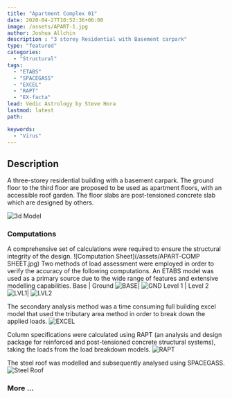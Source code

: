 ```yaml
---
title: "Apartment Complex 01"
date: 2020-04-27T10:52:36+06:00
image: /assets/APART-1.jpg
author: Joshua Allchin
description : "3 storey Residential with Basement carpark"
type: "featured"
categories: 
  - "Structural"
tags:
  - "ETABS"
  - "SPACEGASS"
  - "EXCEL"
  - "RAPT"
  - "EX-facta"
lead: Vedic Astrology by Steve Hora
lastmod: latest 
path:

keywords:
  - "Virus"
---
```


## Description
A three-storey residential building with a basement carpark. The ground floor to the third floor are proposed to be used as apartment floors, with an accessible roof garden. The floor slabs are post-tensioned concrete slab which are designed by others.

![3d Model](/assets/APART-FULL.jpg)

### Computations
A comprehensive set of calculations were required to ensure the structural integrity of the design.
![Computation Sheet](/assets/APART-COMP SHEET.jpg)
Two methods of load assessment were employed in order to verify the accuracy of the following computations. An ETABS model was used as a primary source due to the wide range of features and extensive modelling capabilities. 
Base             |  Ground
![BASE](/assets/APART-BASE.jpg)|  ![GND](/assets/APART-GND.jpg)
Level 1             |  Level 2
![LVL1](/assets/APART-1.jpg)|  ![LVL2](/assets/APART-2.jpg)

The secondary analysis method was a time consuming full building excel model that used the tributary area method in order to break down the applied loads.
![EXCEL](/assets/APART-LVL2-EXCEL.jpg)

Column specifications were calculated using RAPT (an analysis and design package for reinforced and post-tensioned concrete structural systems), taking the loads from the load breakdown models.
![RAPT](/assets/APART-C8COL.jpg)

The steel roof was modelled and subsequently analysed using SPACEGASS.
![Steel Roof](/assets/APART-SG.jpg)


### More ...

